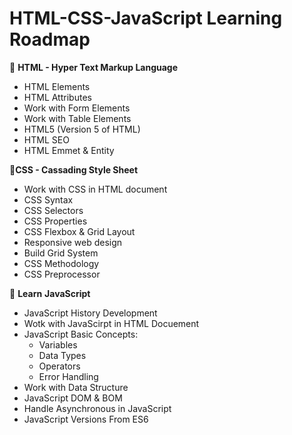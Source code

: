 # HTML-CSS-JavaScript Learning Roadmap

📁 **HTML - Hyper Text Markup Language**

- HTML Elements
- HTML Attributes
- Work with Form Elements
- Work with Table Elements
- HTML5 (Version 5 of HTML)
- HTML SEO
- HTML Emmet & Entity

📁**CSS - Cassading Style Sheet**

- Work with CSS in HTML document
- CSS Syntax
- CSS Selectors
- CSS Properties
- CSS Flexbox & Grid Layout
- Responsive web design
- Build Grid System
- CSS Methodology
- CSS Preprocessor

📁 **Learn** **JavaScript**

- JavaScript History Development
- Wotk with JavaScirpt in HTML Docuement
- JavaScript Basic Concepts:
  - Variables
  - Data Types
  - Operators
  - Error Handling
- Work with Data Structure
- JavaScript DOM & BOM
- Handle Asynchronous in JavaScript
- JavaScript Versions From ES6
